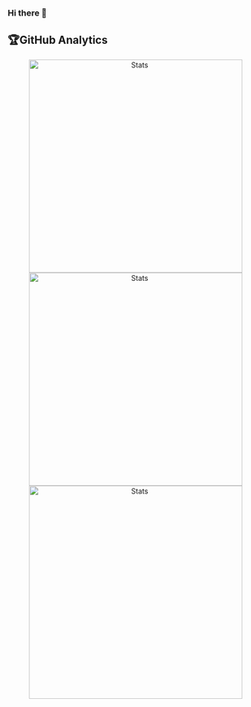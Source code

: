 ### Hi there 👋

## 🏆GitHub Analytics

<p align="center"> 
  <img align="center" width="420" src="https://github-readme-activity-graph.cyclic.app/graph?username=SHRE-YANSH&theme=chartreuse-dark" alt="Stats" />
  
  <img align="center" width="420" src="https://github-readme-stats.vercel.app/api?username=SHRE-YANSH&show_icons=true&theme=dark" alt="Stats" />
  
  <img align="center" width="420" src="https://github-readme-streak-stats.herokuapp.com/?user=SHRE-YANSH&theme=dark" alt="Stats" />
  
</p>
